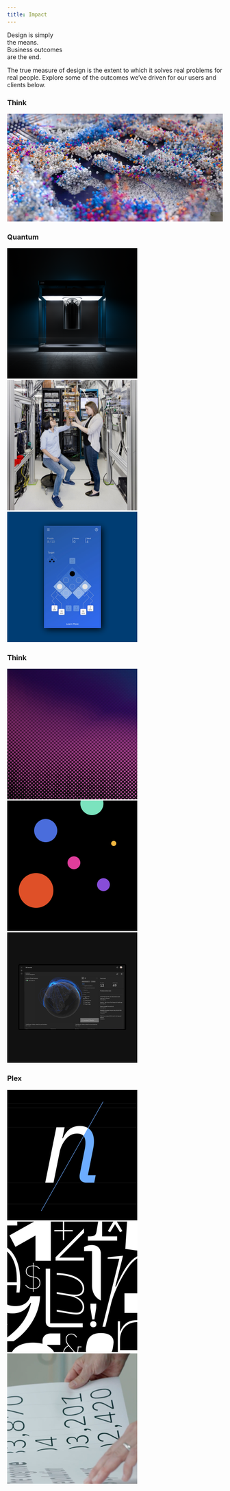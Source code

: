 ```yaml
---
title: Impact
---
```


<title-block>
Design is simply<br>
the means.<br>
<span>Business outcomes
<br>are the end.</span>
</title-block>

<grid background="gray-10">
<column lg="8">

<p size="xl">The true measure of design is the extent to which it solves real problems for real people. Explore some of the outcomes we’ve driven for our users and clients below.</p>

<icon name="ArrowDown32"></icon>

</column>
</grid>

<grid background="gray-10">
<column lg="4">

### Think

</column>

<column lg="12">
  
  <tile name="Not what you expect from a tech conference" caption="impact/think" href="/impact/template/">
    <img src="images/Image_1.png" alt=""/>
  </tile>

</column>

</grid>
<grid background="gray-10">
<column lg="4">

### Quantum

</column>

<column lg="4" md="4">
  <tile name="IBM Q, System One" caption="impact/quantum" href="http://www.google.com">
    <img src="images/Image_2.png" alt="quantum computer"/>
  </tile>

</column>
<column lg="4" md="4">

  <tile name="Glimpses of an actual quantum computer" caption="fossbytes" href="/impact/template/">
    <img src="images/Image_3.png" alt="two people examing quantum-ness"/>
  </tile>

</column>
<column lg="4" md="4">

  <tile name="This mobile app teaches quantum computing through a puzzle game" caption="thenextweb" href="/impact/template/">
    <img src="images/Image_4.png" alt="quantum puzzle game"/>
  </tile>

</column>
</grid>
<grid background="gray-10">
<column lg="4">

### Think

</column>

<column lg="4" md="4">
  <tile name="Security Design at IBM" caption="impact/security" href="/impact/template/">
    <img src="images/Image_5.png" alt="Purple gradient"/>
  </tile>

</column>
<column lg="4" md="4">

  <tile name="Using data visualization to spot cyber threats" caption="quartz" href="/impact/template/">
    <img src="images/Image_6.png" alt="circles on a blackground"/>
  </tile>

</column>
<column lg="4" md="4">

  <tile name="X-Force Command takes their immersive cybersecurity training on the road" caption="nytimes" href="/impact/template/">
    <img src="images/Image_7.png" alt="xforce dashboard"/>
  </tile>

</column>
</grid>

<grid background="gray-10">
<column lg="4">

### Plex

</column>

<column lg="4" md="4">
  <tile name="A typeface with a story" caption="impact/plex" href="/impact/template/">
    <img src="images/Image_8.png" alt="Plex"/>
  </tile>

</column>
<column lg="4" md="4">

  <tile name="Why a 2018 Typeface Design Competition judge voted for Plex" caption="tdc/news" href="/impact/template/">
    <img src="images/Image_9.png" alt="Random white glyphs on a black background"/>
  </tile>

</column>
<column lg="4" md="4">

  <tile name="The business case for our open source font" caption="source" href="/impact/template/">
    <img src="images/Image_10.png" alt="Mike looking at Plex on a table"/>
  </tile>

</column>
</grid>
